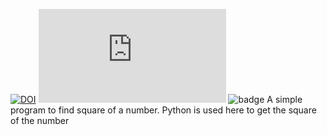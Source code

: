 [![DOI](https://zenodo.org/badge/531588763.svg)](https://zenodo.org/badge/latestdoi/531588763) [![badge](https://img.shields.io/github/checks-status/Priya-Saroj/HW1_CSC510/square_of_a_number.py?style=plastic)](https://github.com/Priya-Saroj/HW1_CSC510/blob/main/square_of_a_number.py)
![badge](https://img.shields.io/github/checks-status/Priya-Saroj/HW1-CSC510/commit/61e37c283308d1431576b46161e867041db78ec7?style=plastic)
 A simple program to find square of a number. Python is used here to get the square of the number
